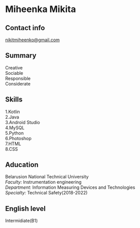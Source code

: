 # **Miheenka Mikita**

## **Contact info**
nikitmiheenko@gmail.com

## **Summary** 
Creative\
Sociable\
Responsible\
Considerate 

## **Skills** 
1.Kotlin\
2.Java\
3.Android Studio\
4.MySQL\
5.Python\
6.Photoshop\
7.HTML\
8.CSS 

## **Aducation** 
Belarusion National Technical University\
*Faculty:* Instrumentation engineering \
*Department:* Information Measuring Devices and Technologies\
*Specialty:* Technical Safety(2018-2022) 

## **English level** 
Intermidiate(B1)
